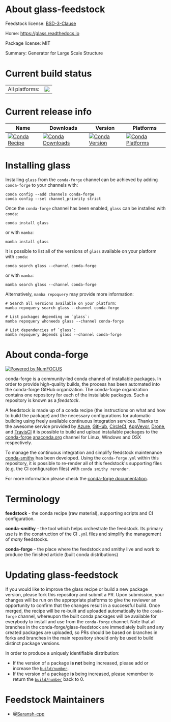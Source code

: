 About glass-feedstock
=====================

Feedstock license: [BSD-3-Clause](https://github.com/conda-forge/glass-feedstock/blob/main/LICENSE.txt)

Home: https://glass.readthedocs.io

Package license: MIT

Summary: Generator for Large Scale Structure

Current build status
====================


<table><tr><td>All platforms:</td>
    <td>
      <a href="https://dev.azure.com/conda-forge/feedstock-builds/_build/latest?definitionId=24221&branchName=main">
        <img src="https://dev.azure.com/conda-forge/feedstock-builds/_apis/build/status/glass-feedstock?branchName=main">
      </a>
    </td>
  </tr>
</table>

Current release info
====================

| Name | Downloads | Version | Platforms |
| --- | --- | --- | --- |
| [![Conda Recipe](https://img.shields.io/badge/recipe-glass-green.svg)](https://anaconda.org/conda-forge/glass) | [![Conda Downloads](https://img.shields.io/conda/dn/conda-forge/glass.svg)](https://anaconda.org/conda-forge/glass) | [![Conda Version](https://img.shields.io/conda/vn/conda-forge/glass.svg)](https://anaconda.org/conda-forge/glass) | [![Conda Platforms](https://img.shields.io/conda/pn/conda-forge/glass.svg)](https://anaconda.org/conda-forge/glass) |

Installing glass
================

Installing `glass` from the `conda-forge` channel can be achieved by adding `conda-forge` to your channels with:

```
conda config --add channels conda-forge
conda config --set channel_priority strict
```

Once the `conda-forge` channel has been enabled, `glass` can be installed with `conda`:

```
conda install glass
```

or with `mamba`:

```
mamba install glass
```

It is possible to list all of the versions of `glass` available on your platform with `conda`:

```
conda search glass --channel conda-forge
```

or with `mamba`:

```
mamba search glass --channel conda-forge
```

Alternatively, `mamba repoquery` may provide more information:

```
# Search all versions available on your platform:
mamba repoquery search glass --channel conda-forge

# List packages depending on `glass`:
mamba repoquery whoneeds glass --channel conda-forge

# List dependencies of `glass`:
mamba repoquery depends glass --channel conda-forge
```


About conda-forge
=================

[![Powered by
NumFOCUS](https://img.shields.io/badge/powered%20by-NumFOCUS-orange.svg?style=flat&colorA=E1523D&colorB=007D8A)](https://numfocus.org)

conda-forge is a community-led conda channel of installable packages.
In order to provide high-quality builds, the process has been automated into the
conda-forge GitHub organization. The conda-forge organization contains one repository
for each of the installable packages. Such a repository is known as a *feedstock*.

A feedstock is made up of a conda recipe (the instructions on what and how to build
the package) and the necessary configurations for automatic building using freely
available continuous integration services. Thanks to the awesome service provided by
[Azure](https://azure.microsoft.com/en-us/services/devops/), [GitHub](https://github.com/),
[CircleCI](https://circleci.com/), [AppVeyor](https://www.appveyor.com/),
[Drone](https://cloud.drone.io/welcome), and [TravisCI](https://travis-ci.com/)
it is possible to build and upload installable packages to the
[conda-forge](https://anaconda.org/conda-forge) [anaconda.org](https://anaconda.org/)
channel for Linux, Windows and OSX respectively.

To manage the continuous integration and simplify feedstock maintenance
[conda-smithy](https://github.com/conda-forge/conda-smithy) has been developed.
Using the ``conda-forge.yml`` within this repository, it is possible to re-render all of
this feedstock's supporting files (e.g. the CI configuration files) with ``conda smithy rerender``.

For more information please check the [conda-forge documentation](https://conda-forge.org/docs/).

Terminology
===========

**feedstock** - the conda recipe (raw material), supporting scripts and CI configuration.

**conda-smithy** - the tool which helps orchestrate the feedstock.
                   Its primary use is in the construction of the CI ``.yml`` files
                   and simplify the management of *many* feedstocks.

**conda-forge** - the place where the feedstock and smithy live and work to
                  produce the finished article (built conda distributions)


Updating glass-feedstock
========================

If you would like to improve the glass recipe or build a new
package version, please fork this repository and submit a PR. Upon submission,
your changes will be run on the appropriate platforms to give the reviewer an
opportunity to confirm that the changes result in a successful build. Once
merged, the recipe will be re-built and uploaded automatically to the
`conda-forge` channel, whereupon the built conda packages will be available for
everybody to install and use from the `conda-forge` channel.
Note that all branches in the conda-forge/glass-feedstock are
immediately built and any created packages are uploaded, so PRs should be based
on branches in forks and branches in the main repository should only be used to
build distinct package versions.

In order to produce a uniquely identifiable distribution:
 * If the version of a package **is not** being increased, please add or increase
   the [``build/number``](https://docs.conda.io/projects/conda-build/en/latest/resources/define-metadata.html#build-number-and-string).
 * If the version of a package **is** being increased, please remember to return
   the [``build/number``](https://docs.conda.io/projects/conda-build/en/latest/resources/define-metadata.html#build-number-and-string)
   back to 0.

Feedstock Maintainers
=====================

* [@Saransh-cpp](https://github.com/Saransh-cpp/)


